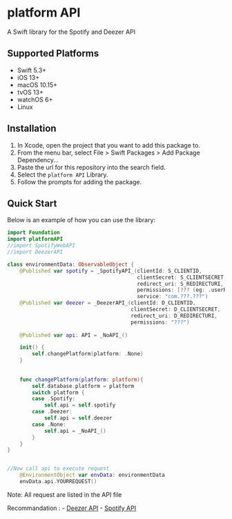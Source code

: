 # platform API
A Swift library for the Spotify and Deezer API

## Supported Platforms

* Swift 5.3+
* iOS 13+
* macOS 10.15+
* tvOS 13+
* watchOS 6+
* Linux

## Installation

1. In Xcode, open the project that you want to add this package to.
2. From the menu bar, select File > Swift Packages > Add Package Dependency...
3. Paste the url for this repository into the search field.
5. Select the `platform API` Library.
4. Follow the prompts for adding the package.

## Quick Start

Below is an example of how you can use the library:
```swift
import Foundation
import platformAPI
//import SpotifyWebAPI
//import DeezerAPI

class environmentData: ObservableObject {
    @Published var spotify = _SpotifyAPI_(clientId: S_CLIENTID,
                                          clientSecret: S_CLIENTSECRET,
                                          redirect_uri: S_REDIRECTURI,
                                          permissions: [??? (eg: .userReadPlaybackState)],
                                          service: "com.???.???")
    @Published var deezer = _DeezerAPI_(clientId: D_CLIENTID,
                                        clientSecret: D_CLIENTSECRET,
                                        redirect_uri: D_REDIRECTURI,
                                        permissions: "???")
    
    @Published var api: API = _NoAPI_()

    init() {
        self.changePlatform(platform: .None)
    }
    
    
    func changePlatform(platform: platform){
        self.database.platform = platform
        switch platform {
        case .Spotify:
            self.api = self.spotify
        case .Deezer:
            self.api = self.deezer
        case .None:
            self.api = _NoAPI_()
        }
    }
}


//Now call api to execute request
    @EnvironmentObject var envData: environmentData
    envData.api.YOURREQUEST()
```

Note: All request are listed in the API file

Recommandation :
    - [Deezer API][1]
    - [Spotify API][2]

[1]: https://github.com/storiolo/Swift-Deezer-API
[2]: https://github.com/Peter-Schorn/SpotifyAPI
